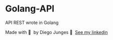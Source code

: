 # Golang-API
API REST wrote in Golang

Made with 💜 &nbsp;by Diego Junges 👋 &nbsp;[See my linkedin](https://www.linkedin.com/in/diego-junges/)
